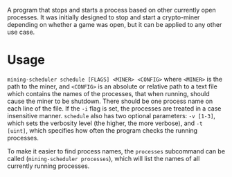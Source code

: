 A program that stops and starts a process based on other currently open processes. It was initially designed to stop and start a crypto-miner depending on whether a game was open, but it can be applied to any other use case.

# Usage
`mining-scheduler schedule [FLAGS] <MINER> <CONFIG>` where `<MINER>` is the path to the miner, and `<CONFIG>` is an absolute or relative path to a text file which contains the names of the processes, that when running, should cause the miner to be shutdown. There should be one process name on each line of the file. If the `-i` flag is set, the processes are treated in a case insensitive manner. `schedule` also has two optional parameters: `-v [1-3]`, which sets the verbosity level (the higher, the more verbose), and `-t [uint]`, which specifies how often the program checks the running processes.

To make it easier to find process names, the `processes` subcommand can be called (`mining-scheduler processes`), which will list the names of all currently running processes.
